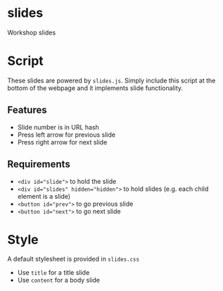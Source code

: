 # slides
Workshop slides

# Script
These slides are powered by `slides.js`. Simply include this script at the bottom of the webpage and it implements slide functionality.

## Features
- Slide number is in URL hash
- Press left arrow for previous slide
- Press right arrow for next slide

## Requirements
- `<div id="slide">` to hold the slide
- `<div id="slides" hidden="hidden">` to hold slides (e.g. each child element is a slide)
- `<button id="prev">` to go previous slide
- `<button id="next">` to go next slide

# Style
A default stylesheet is provided in `slides.css`
- Use `title` for a title slide
- Use `content` for a body slide
